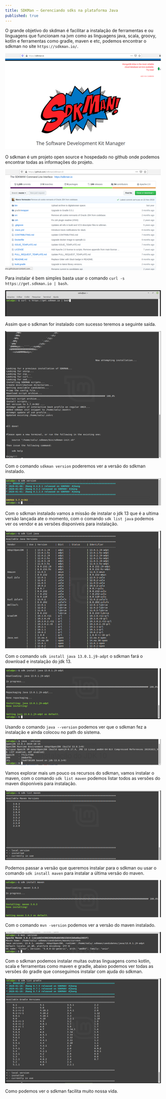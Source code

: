 ```yaml
---
title: SDKMan — Gerenciando sdks na plataforma Java
published: true
---
```


O grande objetivo do skdman é facilitar a instalação de ferramentas e ou linguagens que funcionam na jvm como as linguagens java, scala, groovy, kotlin e ferramentas como gradle, maven e etc, podemos encontrar o sdkman no site `https://sdkman.io/`.

![sdkman](assets/sdkman/sdkman_00.png)

O sdkman é um projeto open source e hospedado no github onde podemos encontrar todas as informações do projeto.

![sdkman](assets/sdkman/sdkman_01.png)

Para instalar é bem simples basta usar o comando `curl -s https://get.sdkman.io | bash`.

![sdkman](assets/sdkman/sdkman_02.png)

Assim que o sdkman for instalado com sucesso teremos a seguinte saída.

![sdkman](assets/sdkman/sdkman_03.png)

Com o comando `sdkman version` poderemos ver a versão do sdkman instalado.

![sdkman](assets/sdkman/sdkman_04.png)

Com o sdkman instalado vamos a missão de instalar o jdk 13 que é a ultima versão lançada ate o momento, com o comando `sdk list java` podemos ver os vendor e as versões disponíveis para instalação.

![sdkman](assets/sdkman/sdkman_05.png)

Com o comando `sdk install java 13.0.1.j9-adpt` o sdkman fará o download e instalação do jdk 13.

![sdkman](assets/sdkman/sdkman_06.png)

Usando o comando `java --version` podemos ver que o sdkman fez a instalação e ainda colocou no path do sistema.

![sdkman](assets/sdkman/sdkman_07.png)

Vamos explorar mais um pouco os recursos do sdkman, vamos instalar o maven, com o comando `sdk list maven` podemos listar todos as versões do maven disponíveis para instalação.

![sdkman](assets/sdkman/sdkman_08.png)

Podemos passar a versão que queremos instalar para o sdkman ou usar o comando `sdk install maven` para instalar a última versão do maven.

![sdkman](assets/sdkman/sdkman_09.png)

Com o comando `mvn -version` podemos ver a versão do maven instalado.

![sdkman](assets/sdkman/sdkman_10.png)

Com o sdkman podemos instalar muitas outras linguagens como kotlin, scala e ferramentas como maven e gradle, abaixo podemos ver todas as versões do gradle que conseguimos instalar com ajuda do sdkman.

![sdkman](assets/sdkman/sdkman_11.png)

Como podemos ver o sdkman facilita muito nossa vida.
